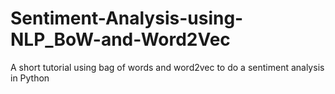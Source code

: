 # Sentiment-Analysis-using-NLP_BoW-and-Word2Vec
A short tutorial using bag of words and word2vec to do a sentiment analysis in Python
